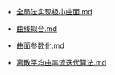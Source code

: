 - [全局法实现极小曲面.md](docs\games\102\全局法实现极小曲面.md)

- [曲线拟合.md](docs\games\102\曲线拟合.md)

- [曲面参数化.md](docs\games\102\曲面参数化.md)

- [离散平均曲率流迭代算法.md](docs\games\102\离散平均曲率流迭代算法.md)

